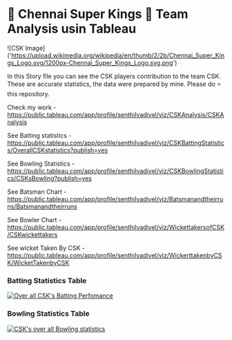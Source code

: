 # 🦁 Chennai Super Kings 💛 Team Analysis usin Tableau

![CSK Image] ('https://upload.wikimedia.org/wikipedia/en/thumb/2/2b/Chennai_Super_Kings_Logo.svg/1200px-Chennai_Super_Kings_Logo.svg.png')


In this Story file you can see the CSK players contribution to the team CSK. These are accurate statistics, the data were prepared by mine. Please do ⭐ this repository.



Check my work - https://public.tableau.com/app/profile/senthilvadivel/viz/CSKAnalysis/CSKAnalysis

See Batting statistics - https://public.tableau.com/app/profile/senthilvadivel/viz/CSKBattingStatistics/OverallCSKstatistics?publish=yes

See Bowling Statistics - https://public.tableau.com/app/profile/senthilvadivel/viz/CSKBowlingStatistics/CSKsBowling?publish=yes

See Batsman Chart - https://public.tableau.com/app/profile/senthilvadivel/viz/Batsmanandtheirruns/Batsmanandtheirruns

See Bowler Chart - https://public.tableau.com/app/profile/senthilvadivel/viz/WickettakersofCSK/CSKwickettakers

See wicket Taken By CSK - https://public.tableau.com/app/profile/senthilvadivel/viz/WickerttakenbyCSK/WicketTakenbyCSK


### Batting Statistics Table

<div class='tableauPlaceholder' id='viz1636911697025' style='position: relative'><noscript><a href='#'><img alt='Over all CSK&#39;s Batting Perfomance ' src='https:&#47;&#47;public.tableau.com&#47;static&#47;images&#47;CS&#47;CSKBattingStatistics&#47;OverallCSKstatistics&#47;1_rss.png' style='border: none' /></a></noscript><object class='tableauViz'  style='display:none;'><param name='host_url' value='https%3A%2F%2Fpublic.tableau.com%2F' /> <param name='embed_code_version' value='3' /> <param name='site_root' value='' /><param name='name' value='CSKBattingStatistics&#47;OverallCSKstatistics' /><param name='tabs' value='no' /><param name='toolbar' value='yes' /><param name='static_image' value='https:&#47;&#47;public.tableau.com&#47;static&#47;images&#47;CS&#47;CSKBattingStatistics&#47;OverallCSKstatistics&#47;1.png' /> <param name='animate_transition' value='yes' /><param name='display_static_image' value='yes' /><param name='display_spinner' value='yes' /><param name='display_overlay' value='yes' /><param name='display_count' value='yes' /><param name='language' value='en-US' /></object></div>               


### Bowling Statistics Table

<div class='tableauPlaceholder' id='viz1636912961683' style='position: relative'><noscript><a href='#'><img alt='CSK&#39;s over all Bowling statistics ' src='https:&#47;&#47;public.tableau.com&#47;static&#47;images&#47;CS&#47;CSKBowlingStatistics&#47;CSKsBowling&#47;1_rss.png' style='border: none' /></a></noscript><object class='tableauViz'  style='display:none;'><param name='host_url' value='https%3A%2F%2Fpublic.tableau.com%2F' /> <param name='embed_code_version' value='3' /> <param name='site_root' value='' /><param name='name' value='CSKBowlingStatistics&#47;CSKsBowling' /><param name='tabs' value='no' /><param name='toolbar' value='yes' /><param name='static_image' value='https:&#47;&#47;public.tableau.com&#47;static&#47;images&#47;CS&#47;CSKBowlingStatistics&#47;CSKsBowling&#47;1.png' /> <param name='animate_transition' value='yes' /><param name='display_static_image' value='yes' /><param name='display_spinner' value='yes' /><param name='display_overlay' value='yes' /><param name='display_count' value='yes' /><param name='language' value='en-US' /></object></div>               